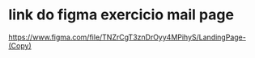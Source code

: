 # link do figma exercicio mail page

https://www.figma.com/file/TNZrCgT3znDrOyy4MPihyS/LandingPage-(Copy)
